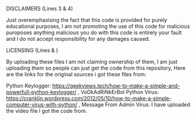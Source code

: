 DISCLAIMERS (Lines 3 & 4)

Just overemphasising the fact that this code is provided for purely educational purposes,
I am not promoting the use of this code for malicious puroposes anything malicious you do with this code is entirely your fault and I do not accept responsibility for any damages caused.

LICENSING (Lines  & )

By uploading these files I am not claiming ownership of them,
I am just uploading them so people can just get the code from this repository,
Here are the links for the original sources i got these files from:

Python Keylogger: https://geekviews.tech/how-to-make-a-simple-and-powerfull-python-keylogger/ ,
VoDkAdRiNkErBoI Python Virus: https://cranklin.wordpress.com/2012/05/10/how-to-make-a-simple-computer-virus-with-python/ ,
Message From Admin Virus: I have uploaded the video file I got the code from.
